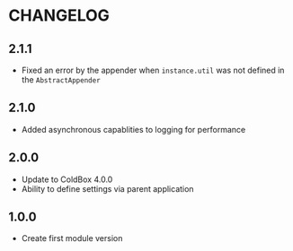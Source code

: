 CHANGELOG
=========

## 2.1.1
* Fixed an error by the appender when `instance.util` was not defined in the `AbstractAppender`

## 2.1.0
* Added asynchronous capablities to logging for performance

## 2.0.0
* Update to ColdBox 4.0.0 
* Ability to define settings via parent application

## 1.0.0
* Create first module version
